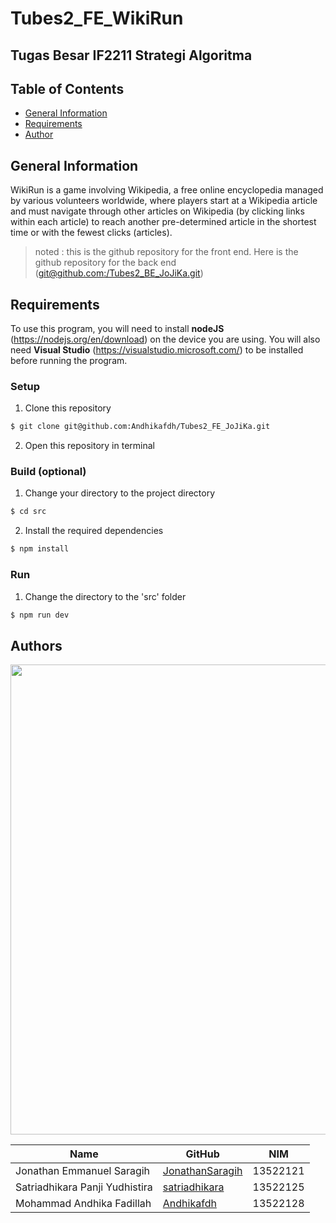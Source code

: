 # Tubes2_FE_WikiRun

## Tugas Besar IF2211 Strategi Algoritma

## **Table of Contents**

- [General Information](#general-information)
- [Requirements](#requirements)
- [Author](#author)

## **General Information**

WikiRun is a game involving Wikipedia, a free online encyclopedia managed by various volunteers worldwide, where players start at a Wikipedia article and must navigate through other articles on Wikipedia (by clicking links within each article) to reach another pre-determined article in the shortest time or with the fewest clicks (articles).

>noted : this is the github repository for the front end. Here is the github repository for the back end ([git@github.com:/Tubes2_BE_JoJiKa.git](https://github.com/JonathanSaragih/Tubes2_BE_JoJiKa))

## **Requirements**

To use this program, you will need to install **nodeJS** (https://nodejs.org/en/download) on the device you are using. You will also need **Visual Studio** (https://visualstudio.microsoft.com/) to be installed before running the program.

### **Setup**

1. Clone this repository <br>

```sh
$ git clone git@github.com:Andhikafdh/Tubes2_FE_JoJiKa.git
```

2. Open this repository in terminal

### **Build (optional)**

1. Change your directory to the project directory

```sh
$ cd src
```

2. Install the required dependencies

```sh
$ npm install
```

### **Run**

1. Change the directory to the 'src' folder <br>

```sh
$ npm run dev
```

## Authors

<img src="doc/JoJiKa.jpg" width="752" />

| Name                           | GitHub                                                | NIM      |
| ------------------------------ | ----------------------------------------------------- | -------- |
| Jonathan Emmanuel Saragih      | [JonathanSaragih](https://github.com/JonathanSaragih) | 13522121 |
| Satriadhikara Panji Yudhistira | [satriadhikara](https://github.com/satriadhikara)     | 13522125 |
| Mohammad Andhika Fadillah      | [Andhikafdh](https://github.com/Andhikafdh)           | 13522128 |
